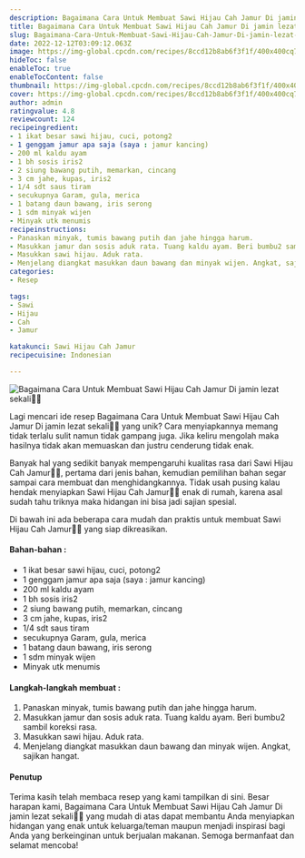 ```yaml
---
description: Bagaimana Cara Untuk Membuat Sawi Hijau Cah Jamur Di jamin lezat sekali"
title: Bagaimana Cara Untuk Membuat Sawi Hijau Cah Jamur Di jamin lezat sekali
slug: Bagaimana-Cara-Untuk-Membuat-Sawi-Hijau-Cah-Jamur-Di-jamin-lezat-sekali
date: 2022-12-12T03:09:12.063Z
image: https://img-global.cpcdn.com/recipes/8ccd12b8ab6f3f1f/400x400cq70/photo.jpg
hideToc: false
enableToc: true
enableTocContent: false
thumbnail: https://img-global.cpcdn.com/recipes/8ccd12b8ab6f3f1f/400x400cq70/photo.jpg
cover: https://img-global.cpcdn.com/recipes/8ccd12b8ab6f3f1f/400x400cq70/photo.jpg
author: admin
ratingvalue: 4.8
reviewcount: 124
recipeingredient:
- 1 ikat besar sawi hijau, cuci, potong2
- 1 genggam jamur apa saja (saya : jamur kancing)
- 200 ml kaldu ayam
- 1 bh sosis iris2
- 2 siung bawang putih, memarkan, cincang
- 3 cm jahe, kupas, iris2
- 1/4 sdt saus tiram
- secukupnya Garam, gula, merica
- 1 batang daun bawang, iris serong
- 1 sdm minyak wijen
- Minyak utk menumis
recipeinstructions:
- Panaskan minyak, tumis bawang putih dan jahe hingga harum.
- Masukkan jamur dan sosis aduk rata. Tuang kaldu ayam. Beri bumbu2 sambil koreksi rasa.
- Masukkan sawi hijau. Aduk rata.
- Menjelang diangkat masukkan daun bawang dan minyak wijen. Angkat, sajikan hangat.
categories:
- Resep

tags:
- Sawi
- Hijau
- Cah
- Jamur

katakunci: Sawi Hijau Cah Jamur
recipecuisine: Indonesian

---
```


![Bagaimana Cara Untuk Membuat Sawi Hijau Cah Jamur Di jamin lezat sekali👩‍🍳](https://img-global.cpcdn.com/recipes/8ccd12b8ab6f3f1f/400x400cq70/photo.jpg)

Lagi mencari ide resep Bagaimana Cara Untuk Membuat Sawi Hijau Cah Jamur Di jamin lezat sekali👩‍🍳 yang unik? Cara menyiapkannya memang tidak terlalu sulit namun tidak gampang juga. Jika keliru mengolah maka hasilnya tidak akan memuaskan dan justru cenderung tidak enak.

Banyak hal yang sedikit banyak mempengaruhi kualitas rasa dari Sawi Hijau Cah Jamur👩‍🍳, pertama dari jenis bahan, kemudian pemilihan bahan segar sampai cara membuat dan menghidangkannya. Tidak usah pusing kalau hendak menyiapkan Sawi Hijau Cah Jamur👩‍🍳 enak di rumah, karena asal sudah tahu triknya maka hidangan ini bisa jadi sajian spesial.

Di bawah ini ada beberapa cara mudah dan praktis untuk membuat Sawi Hijau Cah Jamur👩‍🍳 yang siap dikreasikan.

<!--inarticleads1-->

#### Bahan-bahan :

- 1 ikat besar sawi hijau, cuci, potong2
- 1 genggam jamur apa saja (saya : jamur kancing)
- 200 ml kaldu ayam
- 1 bh sosis iris2
- 2 siung bawang putih, memarkan, cincang
- 3 cm jahe, kupas, iris2
- 1/4 sdt saus tiram
- secukupnya Garam, gula, merica
- 1 batang daun bawang, iris serong
- 1 sdm minyak wijen
- Minyak utk menumis

<!--inarticleads2-->

#### Langkah-langkah membuat :

1. Panaskan minyak, tumis bawang putih dan jahe hingga harum.
1. Masukkan jamur dan sosis aduk rata. Tuang kaldu ayam. Beri bumbu2 sambil koreksi rasa.
1. Masukkan sawi hijau. Aduk rata.
1. Menjelang diangkat masukkan daun bawang dan minyak wijen. Angkat, sajikan hangat.

#### Penutup

Terima kasih telah membaca resep yang kami tampilkan di sini. Besar harapan kami, Bagaimana Cara Untuk Membuat Sawi Hijau Cah Jamur Di jamin lezat sekali👩‍🍳 yang mudah di atas dapat membantu Anda menyiapkan hidangan yang enak untuk keluarga/teman maupun menjadi inspirasi bagi Anda yang berkeinginan untuk berjualan makanan. Semoga bermanfaat dan selamat mencoba!
